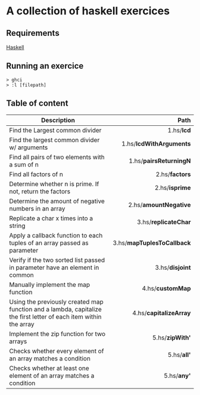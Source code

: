 # A collection of haskell exercices

## Requirements
[Haskell](https://www.haskell.org/downloads)

## Running an exercice
```
> ghci
> :l [filepath]
```

## Table of content
| Description | Path |
| ----------- | ----:|
| Find the Largest common divider | 1.hs/**lcd** |
| Find the largest common divider w/ arguments | 1.hs/**lcdWithArguments** |
| Find all pairs of two elements with a sum of n | 1.hs/**pairsReturningN** |
| Find all factors of n | 2.hs/**factors** |
| Determine whether n is prime. If not, return the factors | 2.hs/**isprime** |
| Determine the amount of negative numbers in an array | 2.hs/**amountNegative** |
| Replicate a char x times into a string | 3.hs/**replicateChar** |
| Apply a callback function to each tuples of an array passed as parameter | 3.hs/**mapTuplesToCallback** |
| Verify if the two sorted list passed in parameter have an element in common | 3.hs/**disjoint** |
| Manually implement the map function | 4.hs/**customMap** |
| Using the previously created map function and a lambda, capitalize the first letter of each item within the array | 4.hs/**capitalizeArray** |
| Implement the zip function for two arrays | 5.hs/**zipWith'** |
| Checks whether every element of an array matches a condition | 5.hs/**all'** |
| Checks whether at least one element of an array matches a condition | 5.hs/**any'** |